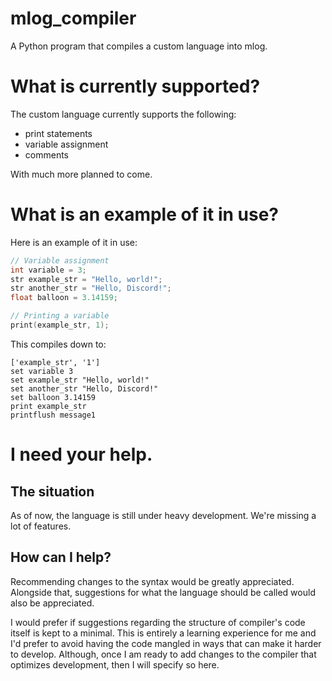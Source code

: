 # mlog_compiler
A Python program that compiles a custom language into mlog.

# What is currently supported?
The custom language currently supports the following:
- print statements
- variable assignment
- comments

With much more planned to come.

# What is an example of it in use?
Here is an example of it in use:
```cpp
// Variable assignment
int variable = 3;
str example_str = "Hello, world!";
str another_str = "Hello, Discord!";
float balloon = 3.14159;

// Printing a variable
print(example_str, 1);
```
This compiles down to:
```mlog
['example_str', '1']
set variable 3
set example_str "Hello, world!"
set another_str "Hello, Discord!"
set balloon 3.14159
print example_str
printflush message1
```

# I need your help.
## The situation
As of now, the language is still under heavy development. We're missing a lot of features.
## How can I help?
Recommending changes to the syntax would be greatly appreciated. Alongside that, suggestions for what the language
should be called would also be appreciated.

I would prefer if suggestions regarding the structure of compiler's code itself is kept to a minimal. This is entirely a
learning experience for me and I'd prefer to avoid having the code mangled in ways that can make it harder to develop.
Although, once I am ready to add changes to the compiler that optimizes development, then I will specify so here.
